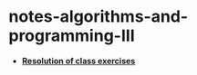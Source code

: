 # notes-algorithms-and-programming-III

- **[Resolution of class exercises](https://github.com/julitaras/exercises-algorithm-iii.git)**
